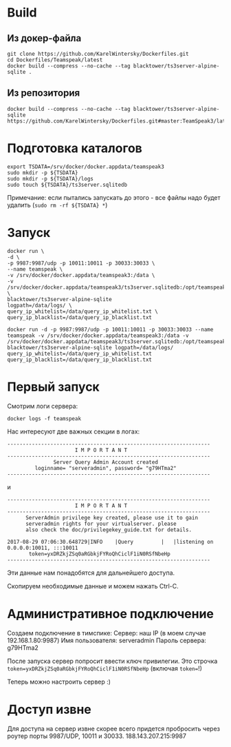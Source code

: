 # Build 

## Из докер-файла

	git clone https://github.com/KarelWintersky/Dockerfiles.git
	cd Dockerfiles/Teamspeak/latest
	docker build --compress --no-cache --tag blacktower/ts3server-alpine-sqlite .

## Из репозитория 

	docker build --compress --no-cache --tag blacktower/ts3server-alpine-sqlite https://github.com/KarelWintersky/Dockerfiles.git#master:TeamSpeak3/latest

# Подготовка каталогов

```
export TSDATA=/srv/docker/docker.appdata/teamspeak3
sudo mkdir -p ${TSDATA}
sudo mkdir -p ${TSDATA}/logs
sudo touch ${TSDATA}/ts3server.sqlitedb
```
Примечание: если пытались запускать до этого - все файлы надо будет удалить (`sudo rm -rf ${TSDATA} *`)

# Запуск

```
docker run \ 
-d \
-p 9987:9987/udp -p 10011:10011 -p 30033:30033 \
--name teamspeak \ 
-v /srv/docker/docker.appdata/teamspeak3:/data \ 
-v /srv/docker/docker.appdata/teamspeak3/ts3server.sqlitedb:/opt/teamspeak/ts3server.sqlitedb \
blacktower/ts3server-alpine-sqlite
logpath=/data/logs/ \ 
query_ip_whitelist=/data/query_ip_whitelist.txt \ 
query_ip_blacklist=/data/query_ip_blacklist.txt
```

```
docker run -d -p 9987:9987/udp -p 10011:10011 -p 30033:30033 --name teamspeak -v /srv/docker/docker.appdata/teamspeak3:/data -v /srv/docker/docker.appdata/teamspeak3/ts3server.sqlitedb:/opt/teamspeak/ts3server.sqlitedb blacktower/ts3server-alpine-sqlite logpath=/data/logs/ query_ip_whitelist=/data/query_ip_whitelist.txt query_ip_blacklist=/data/query_ip_blacklist.txt

```


# Первый запуск

Смотрим логи сервера:

	docker logs -f teamspeak

Нас интересуют две важных секции в логах:
```
------------------------------------------------------------------
                      I M P O R T A N T
------------------------------------------------------------------
               Server Query Admin Account created
         loginname= "serveradmin", password= "g79HTma2"
------------------------------------------------------------------

```

и

```
------------------------------------------------------------------
                      I M P O R T A N T
------------------------------------------------------------------
      ServerAdmin privilege key created, please use it to gain
      serveradmin rights for your virtualserver. please
      also check the doc/privilegekey_guide.txt for details.

2017-08-29 07:06:30.648729|INFO    |Query         |   |listening on 0.0.0.0:10011, :::10011
       token=yxDRZkjZSq0aRGbkjFYRoQhCiclF1iN0RSfNbeHp
------------------------------------------------------------------

```

Эти данные нам понадобятся для дальнейшего доступа. 

Скопируем необходимые данные и можем нажать Ctrl-C.   

# Административное подключение

Создаем подключение в тимспике:
Сервер: наш IP (в моем случае 192.168.1.80:9987)
Имя пользователя: serveradmin
Пароль сервера: g79HTma2

После запуска сервер попросит ввести ключ привилегии. Это строчка `token=yxDRZkjZSq0aRGbkjFYRoQhCiclF1iN0RSfNbeHp` (включая `token=`!)

Теперь можно настроить сервер :)

# Доступ извне

Для доступа на сервер извне скорее всего придется пробросить через роутер порты 9987/UDP, 10011 и 30033.
188.143.207.215:9987